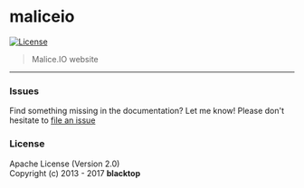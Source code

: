 maliceio
========

[![License](https://img.shields.io/badge/licence-Apache%202.0-blue.svg)](LICENSE)

> Malice.IO website

___

### Issues

Find something missing in the documentation? Let me know! Please don't hesitate to [file an issue](https://github.com/maliceio/docs/issues/new)

### License

Apache License (Version 2.0)  
Copyright (c) 2013 - 2017 **blacktop**
